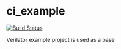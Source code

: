 # ci_example

[![Build Status](https://travis-ci.org/KiBk/ci_example.svg?branch=master)](https://travis-ci.org/KiBk/ci_example)

Verilator example project is used as a base
